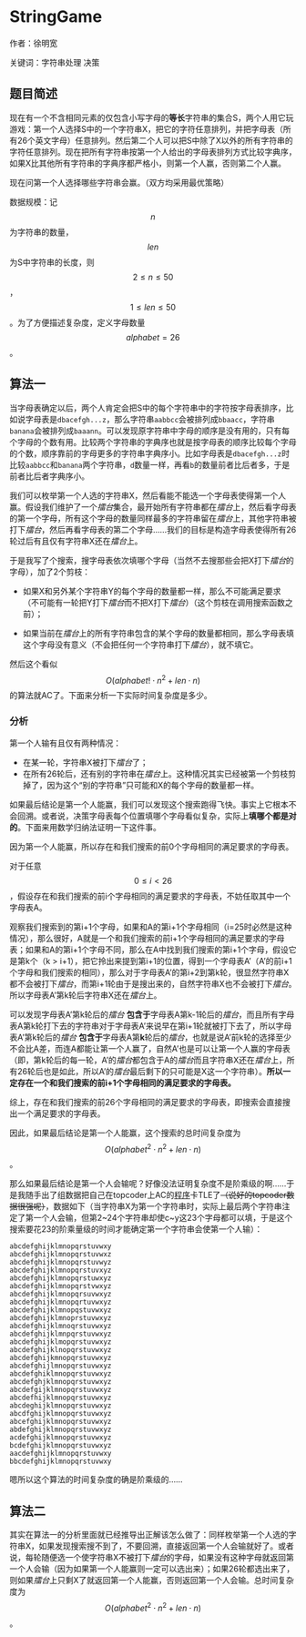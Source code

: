 # StringGame
作者：徐明宽

关键词：字符串处理 决策

## 题目简述
现在有一个不含相同元素的仅包含小写字母的**等长**字符串的集合S，两个人用它玩游戏：第一个人选择S中的一个字符串X，把它的字符任意排列，并把字母表（所有26个英文字母）任意排列。然后第二个人可以把S中除了X以外的所有字符串的字符任意排列。现在把所有字符串按第一个人给出的字母表排列方式比较字典序，如果X比其他所有字符串的字典序都严格小，则第一个人赢，否则第二个人赢。

现在问第一个人选择哪些字符串会赢。（双方均采用最优策略）

数据规模：记$$n$$为字符串的数量，$$len$$为S中字符串的长度，则$$2 \leq n \leq 50$$，$$1 \leq len \leq 50$$。为了方便描述复杂度，定义字母数量$$alphabet = 26$$。

## 算法一
当字母表确定以后，两个人肯定会把S中的每个字符串中的字符按字母表排序，比如说字母表是`dbacefgh...z`，那么字符串`aabbcc`会被排列成`bbaacc`，字符串`banana`会被排列成`baaann`。可以发现原字符串中字母的顺序是没有用的，只有每个字母的个数有用。比较两个字符串的字典序也就是按字母表的顺序比较每个字母的个数，顺序靠前的字母更多的字符串字典序小。比如字母表是`dbacefgh...z`时比较`aabbcc`和`banana`两个字符串，`d`数量一样，再看`b`的数量前者比后者多，于是前者比后者字典序小。

我们可以枚举第一个人选的字符串X，然后看能不能选一个字母表使得第一个人赢。假设我们维护了一个*擂台*集合，最开始所有字符串都在*擂台*上，然后看字母表的第一个字母，所有这个字母的数量同样最多的字符串留在*擂台*上，其他字符串被打下*擂台*，然后再看字母表的第二个字母……我们的目标是构造字母表使得所有26轮过后有且仅有字符串X还在*擂台*上。

于是我写了个搜索，搜字母表依次填哪个字母（当然不去搜那些会把X打下*擂台*的字母），加了2个剪枝：

- 如果X和另外某个字符串Y的每个字母的数量都一样，那么不可能满足要求（不可能有一轮把Y打下*擂台*而不把X打下*擂台*）（这个剪枝在调用搜索函数之前）；

- 如果当前在*擂台*上的所有字符串包含的某个字母的数量都相同，那么字母表填这个字母没有意义（不会把任何一个字符串打下*擂台*），就不填它。

然后这个看似$$O(alphabet! \cdot n^2 + len \cdot n)$$的算法就AC了。下面来分析一下实际时间复杂度是多少。

### 分析
第一个人输有且仅有两种情况：

- 在某一轮，字符串X被打下*擂台*了；
- 在所有26轮后，还有别的字符串在*擂台*上。这种情况其实已经被第一个剪枝剪掉了，因为这个“别的字符串”只可能和X的每个字母的数量都一样。

如果最后结论是第一个人能赢，我们可以发现这个搜索跑得飞快。事实上它根本不会回溯。或者说，决策字母表每个位置填哪个字母看似复杂，实际上**填哪个都是对的**。下面来用数学归纳法证明一下这件事。

因为第一个人能赢，所以存在和我们搜索的前0个字母相同的满足要求的字母表。

对于任意$$0 \leq i < 26$$，假设存在和我们搜索的前i个字母相同的满足要求的字母表，不妨任取其中一个字母表A。

观察我们搜索到的第i+1个字母，如果和A的第i+1个字母相同（i=25时必然是这种情况），那么很好，A就是一个和我们搜索的前i+1个字母相同的满足要求的字母表；如果和A的第i+1个字母不同，那么在A中找到我们搜索的第i+1个字母，假设它是第k个（k > i+1），把它拎出来提到第i+1的位置，得到一个字母表A’（A’的前i+1个字母和我们搜索的相同），那么对于字母表A’的第i+2到第k轮，很显然字符串X都不会被打下*擂台*，而第i+1轮由于是搜出来的，自然字符串X也不会被打下*擂台*。所以字母表A’第k轮后字符串X还在*擂台*上。

可以发现字母表A’第k轮后的*擂台* **包含于**字母表A第k-1轮后的*擂台*，而且所有字母表A第k轮打下去的字符串对于字母表A’来说早在第i+1轮就被打下去了，所以字母表A’第k轮后的*擂台* **包含于**字母表A第**k**轮后的*擂台*，也就是说A’前k轮的选择至少不会比A差，而连A都能让第一个人赢了，自然A’也是可以让第一个人赢的字母表（即，第k轮后的每一轮，A’的*擂台*都包含于A的*擂台*而且字符串X还在*擂台*上，所有26轮后也是如此，所以A’的*擂台*最后剩下的只可能是X这一个字符串）。**所以一定存在一个和我们搜索的前i+1个字母相同的满足要求的字母表。**

综上，存在和我们搜索的前26个字母相同的满足要求的字母表，即搜索会直接搜出一个满足要求的字母表。

因此，如果最后结论是第一个人能赢，这个搜索的总时间复杂度为$$O({alphabet}^2 \cdot n^2 + len \cdot n)$$。

那么如果最后结论是第一个人会输呢？好像没法证明复杂度不是阶乘级的啊……于是我随手出了组数据把自己在topcoder上AC的[程序](xumingkuan/search.cpp)卡TLE了~~（说好的topcoder数据很强呢）~~，数据如下（当字符串X为第一个字符串时，实际上最后两个字符串注定了第一个人会输，但第2~24个字符串却使c~y这23个字母都可以填，于是这个搜索要花23的阶乘量级的时间才能确定第一个字符串会使第一个人输）：

```
abcdefghijklmnopqrstuvwxy
abcdefghijklmnopqrstuvwxz
abcdefghijklmnopqrstuvwyz
abcdefghijklmnopqrstuvxyz
abcdefghijklmnopqrstuwxyz
abcdefghijklmnopqrstvwxyz
abcdefghijklmnopqrsuvwxyz
abcdefghijklmnopqrtuvwxyz
abcdefghijklmnopqstuvwxyz
abcdefghijklmnoprstuvwxyz
abcdefghijklmnoqrstuvwxyz
abcdefghijklmnpqrstuvwxyz
abcdefghijklmopqrstuvwxyz
abcdefghijklnopqrstuvwxyz
abcdefghijkmnopqrstuvwxyz
abcdefghijlmnopqrstuvwxyz
abcdefghiklmnopqrstuvwxyz
abcdefghjklmnopqrstuvwxyz
abcdefgijklmnopqrstuvwxyz
abcdefhijklmnopqrstuvwxyz
abcdeghijklmnopqrstuvwxyz
abcdfghijklmnopqrstuvwxyz
abcefghijklmnopqrstuvwxyz
abdefghijklmnopqrstuvwxyz
acdefghijklmnopqrstuvwxyz
bcdefghijklmnopqrstuvwxyz
aacdefghijklmnopqrstuvwxy
bbcdefghijklmnopqrstuvwxy
```

嗯所以这个算法的时间复杂度的确是阶乘级的……

## 算法二
其实在算法一的分析里面就已经推导出正解该怎么做了：同样枚举第一个人选的字符串X，如果发现搜索搜不到了，不要回溯，直接返回第一个人会输就好了。或者说，每轮随便选一个使字符串X不被打下*擂台*的字母，如果没有这种字母就返回第一个人会输（因为如果第一个人能赢则一定可以选出来）；如果26轮都选出来了，则如果*擂台*上只剩X了就返回第一个人能赢，否则返回第一个人会输。总时间复杂度为$$O({alphabet}^2 \cdot n^2 + len \cdot n)$$。
